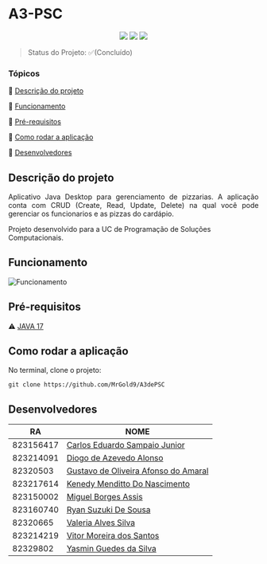 <h1>A3-PSC</h1> 

<p align="center">
  <img src="https://img.shields.io/badge/sqlite-%2307405e.svg?style=for-the-badge&logo=sqlite&logoColor=white"/>
    <img src="https://img.shields.io/badge/java-%23ED8B00.svg?style=for-the-badge&logo=openjdk&logoColor=white"/>
      <img src="https://img.shields.io/badge/NetBeansIDE-1B6AC6.svg?style=for-the-badge&logo=apache-netbeans-ide&logoColor=white"/>
</p>

> Status do Projeto: ✅(Concluído)

### Tópicos 

🔹 [Descrição do projeto](#descrição-do-projeto)

🔹 [Funcionamento](#funcionamento)

🔹 [Pré-requisitos](#pré-requisitos)

🔹 [Como rodar a aplicação](#como-rodar-a-aplicação)

🔹 [Desenvolvedores](#desenvolvedores)


## Descrição do projeto 

<p align="justify">
  Aplicativo Java Desktop para gerenciamento de pizzarias. A aplicação conta com CRUD (Create, Read, Update, Delete) na qual você pode gerenciar os funcionarios e as pizzas do cardápio.    
    
  Projeto desenvolvido para a UC de Programação de Soluções Computacionais. 
</p>

## Funcionamento

<!-- Adicionar gif, ou prints do projeto -->
![Funcionamento](https://cdn.discordapp.com/attachments/381484459939201035/1181457708310855821/gifFuncionamento1.gif?ex=6581213c&is=656eac3c&hm=a4aa531980173ce32d423966168a0333bbd1bd696939893c51f60ebb996972bc&)

## Pré-requisitos

⚠ [JAVA 17](https://www.oracle.com/java/technologies/downloads/#jdk17-windows/)


<!--Liste todas as dependencias e libs que o usuário deve ter instalado na máquina antes de rodar a aplicação --> 

## Como rodar a aplicação

No terminal, clone o projeto: 

```
git clone https://github.com/MrGold9/A3dePSC
```


<!--## Casos de Uso

Explique com mais detalhes como a sua aplicação poderia ser utilizada. O uso de **gifs** aqui seria bem interessante. 

Exemplo: Caso a sua aplicação tenha alguma funcionalidade de login apresente neste tópico os dados necessários para acessá-la. -->


## Desenvolvedores

| RA | NOME  |
|---|---|
|823156417|[Carlos Eduardo Sampaio Junior](https://github.com/MrGold9)|
|823214091|[Diogo de Azevedo Alonso](https://github.com/deogos)|
|82320503|[Gustavo de Oliveira Afonso do Amaral](https://github.com/Gusta-d-oliveira)|
|823217614|[Kenedy Menditto Do Nascimento](https://github.com/Kenedymendy)|
|823150002|[Miguel Borges Assis](https://github.com/MiguelBorgess/MiguelBorgess)|
|823160740|[Ryan Suzuki De Sousa](https://github.com/ryansuzuki01)|
|82320665|[Valeria Alves Silva](https://github.com/1456354)|
|823214219|[Vitor Moreira dos Santos](https://github.com/VitorM147)|
|82329802|[Yasmin Guedes da Silva](https://github.com/Guedesyass)|
